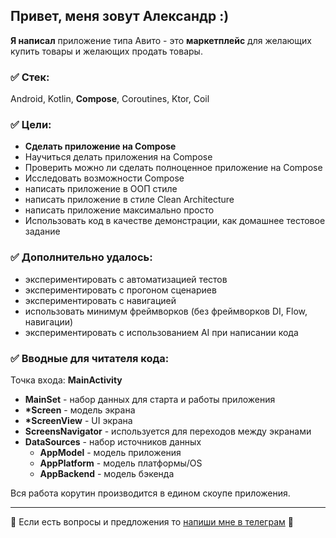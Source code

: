 Привет, меня зовут Александр :)
-

__Я написал__ приложение типа Авито - это __маркетплейс__ для желающих купить товары и желающих продать товары.

### ✅ Стек:

Android, Kotlin, __Compose__, Coroutines, Ktor, Coil

### ✅ Цели:
- __Сделать приложение на Compose__
- Научиться делать приложения на Compose
- Проверить можно ли сделать полноценное приложение на Compose
- Исследовать возможности Compose
- написать приложение в ООП стиле
- написать приложение в стиле Clean Architecture
- написать приложение максимально просто
- Использовать код в качестве демонстрации, как домашнее тестовое задание

### ✅ Дополнительно удалось:
- экспериментировать с автоматизацией тестов
- экспериментировать с прогоном сценариев
- экспериментировать с навигацией
- использовать минимум фреймворков (без фреймворков DI, Flow, навигации)
- экспериментировать с использованием AI при написании кода

### ✅ Вводные для читателя кода:
Точка входа: __MainActivity__
- __MainSet__ - набор данных для старта и работы приложения
- __*Screen__ - модель экрана
- __*ScreenView__ - UI экрана
- __ScreensNavigator__ - используется для переходов между экранами 
- __DataSources__ - набор источников данных
  - __AppModel__ - модель приложения
  - __AppPlatform__ - модель платформы/OS
  - __AppBackend__ - модель бэкенда

Вся работа корутин производится в едином скоупе приложения.

 
<hr />

🏁 Если есть вопросы и предложения то [напиши мне в телеграм](https://t.me/alex_ku_san) 🏁

